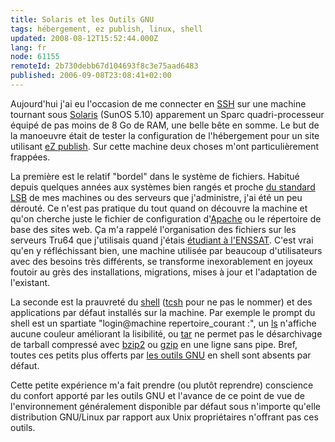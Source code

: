 ```yaml
---
title: Solaris et les Outils GNU
tags: hébergement, ez publish, linux, shell
updated: 2008-08-12T15:52:44.000Z
lang: fr
node: 61155
remoteId: 2b730debb67d104693f8c3e75aad6483
published: 2006-09-08T23:08:41+02:00
---
```


Aujourd'hui j'ai eu l'occasion de me connecter en [SSH](http://pwet.fr/man/linux/commandes/ssh) sur une machine tournant sous [Solaris](http://fr.wikipedia.org/wiki/Solaris_%28informatique%29) (SunOS 5.10) apparement un Sparc quadri-processeur équipé de pas moins de 8 Go de RAM, une belle bête en somme. Le but de la manoeuvre était de tester la configuration de l'hébergement pour un site utilisant [eZ publish](/tag/ez+publish). Sur cette machine deux choses m'ont particulièrement frappées.


La première est le relatif &quot;bordel&quot; dans le système de fichiers. Habitué depuis quelques années aux systèmes bien rangés et proche [du standard LSB](http://fr.wikipedia.org/wiki/Linux_Standard_Base) de mes machines ou des serveurs que j'administre, j'ai été un peu dérouté. Ce n'est pas pratique du tout quand on découvre la machine et qu'on cherche juste le fichier de configuration d'[Apache](http://pwet.fr/man/linux/administration_systeme/apache) ou le répertoire de base des sites web. Ça m'a rappelé l'organisation des fichiers sur les serveurs Tru64 que j'utilisais quand j'étais [étudiant à l'ENSSAT](/page/cv-fr). C'est vrai qu'en y réfléchissant bien, une machine utilisée par beaucoup d'utilisateurs avec des besoins très différents, se transforme inexorablement en joyeux foutoir au grès des installations, migrations, mises à jour et l'adaptation de l'existant.


La seconde est la prauvreté du [shell](http://pwet.fr/man/linux/commandes/posix/sh) ([tcsh](http://pwet.fr/man/linux/commandes/tcsh) pour ne pas le nommer) et des applications par défaut installés sur la machine. Par exemple le prompt du shell est un spartiate &quot;login@machine repertoire_courant :&quot;, un [ls](http://pwet.fr/man/linux/commandes/ls) n'affiche aucune couleur améliorant la lisibilité, ou [tar](http://pwet.fr/man/linux/commandes/tar) ne permet pas le désarchivage de tarball compressé avec [bzip2](http://pwet.fr/man/linux/commandes/bzip2) ou [gzip](http://pwet.fr/man/linux/commandes/bzip2) en une ligne sans pipe. Bref, toutes ces petits plus offerts par [les outils GNU](http://directory.fsf.org/) en shell sont absents par défaut.


Cette petite expérience m'a fait prendre (ou plutôt reprendre) conscience du confort apporté par les outils GNU et l'avance de ce point de vue de l'environnement généralement disponible par défaut sous n'importe qu'elle distribution GNU/Linux par rapport aux Unix propriétaires n'offrant pas ces outils.

